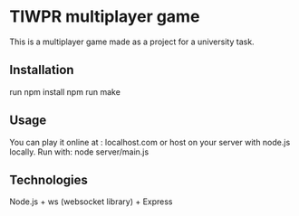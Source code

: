 # TIWPR multiplayer game

This is a multiplayer game made as a project for a university task.

## Installation

run npm install
npm run make


## Usage

You can play it online at : localhost.com or host on your server with node.js locally.
Run with: node server/main.js

## Technologies
Node.js + ws (websocket library) + Express

